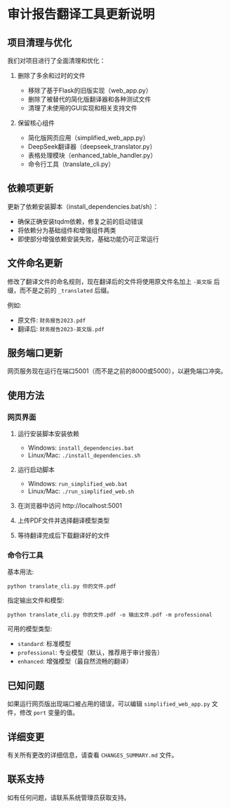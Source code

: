 # 审计报告翻译工具更新说明

## 项目清理与优化

我们对项目进行了全面清理和优化：

1. 删除了多余和过时的文件
   - 移除了基于Flask的旧版实现（web_app.py）
   - 删除了被替代的简化版翻译器和各种测试文件
   - 清理了未使用的GUI实现和相关支持文件

2. 保留核心组件
   - 简化版网页应用（simplified_web_app.py）
   - DeepSeek翻译器（deepseek_translator.py）
   - 表格处理模块（enhanced_table_handler.py）
   - 命令行工具（translate_cli.py）

## 依赖项更新

更新了依赖安装脚本（install_dependencies.bat/sh）：
- 确保正确安装tqdm依赖，修复之前的启动错误
- 将依赖分为基础组件和增强组件两类
- 即使部分增强依赖安装失败，基础功能仍可正常运行

## 文件命名更新

修改了翻译文件的命名规则，现在翻译后的文件将使用原文件名加上 `-英文版` 后缀，而不是之前的 `_translated` 后缀。

例如:
- 原文件: `财务报告2023.pdf`
- 翻译后: `财务报告2023-英文版.pdf`

## 服务端口更新

网页服务现在运行在端口5001（而不是之前的8000或5000），以避免端口冲突。

## 使用方法

### 网页界面

1. 运行安装脚本安装依赖
   - Windows: `install_dependencies.bat`
   - Linux/Mac: `./install_dependencies.sh`

2. 运行启动脚本
   - Windows: `run_simplified_web.bat`
   - Linux/Mac: `./run_simplified_web.sh`

3. 在浏览器中访问 http://localhost:5001
4. 上传PDF文件并选择翻译模型类型
5. 等待翻译完成后下载翻译好的文件

### 命令行工具

基本用法:
```
python translate_cli.py 你的文件.pdf
```

指定输出文件和模型:
```
python translate_cli.py 你的文件.pdf -o 输出文件.pdf -m professional
```

可用的模型类型:
- `standard`: 标准模型
- `professional`: 专业模型（默认，推荐用于审计报告）
- `enhanced`: 增强模型（最自然流畅的翻译）

## 已知问题

如果运行网页版出现端口被占用的错误，可以编辑 `simplified_web_app.py` 文件，修改 `port` 变量的值。

## 详细变更

有关所有更改的详细信息，请查看 `CHANGES_SUMMARY.md` 文件。

## 联系支持

如有任何问题，请联系系统管理员获取支持。 